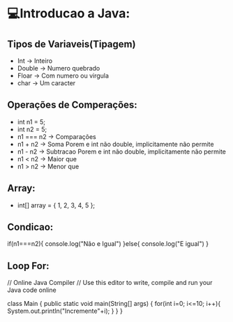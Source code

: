 # 💻Introducao a Java:

## Tipos de Variaveis(Tipagem)

- Int -> Inteiro
- Double -> Numero quebrado
- Floar -> Com numero ou virgula
- char -> Um caracter

## Operações de Comperações:

- int n1 = 5;
- int n2 = 5;
- n1 === n2 -> Comparações
- n1 + n2 -> Soma Porem e int não double, implicitamente não permite
- n1 - n2 -> Subtracao Porem e int não double, implicitamente não permite
- n1 < n2 -> Maior que
- n1 > n2 -> Menor que

## Array:

- int[] array = { 1, 2, 3, 4, 5 };


## Condicao:

if(n1===n2){
    console.log("Não e Igual")
}else{
    console.log("E igual")
}

## Loop For:

// Online Java Compiler
// Use this editor to write, compile and run your Java code online

class Main {
    public static void main(String[] args) {
        for(int i=0; i<=10; i++){
    System.out.println("Incremente"+i);
}
    }
}
